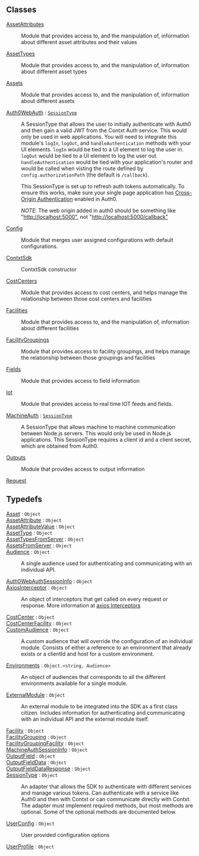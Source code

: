 ## Classes

<dl>
<dt><a href="./AssetAttributes.md">AssetAttributes</a></dt>
<dd><p>Module that provides access to, and the manipulation of, information about
different asset attributes and their values</p>
</dd>
<dt><a href="./AssetTypes.md">AssetTypes</a></dt>
<dd><p>Module that provides access to, and the manipulation of, information about different asset types</p>
</dd>
<dt><a href="./Assets.md">Assets</a></dt>
<dd><p>Module that provides access to, and the manipulation of, information about different assets</p>
</dd>
<dt><a href="./Auth0WebAuth.md">Auth0WebAuth</a> : <code><a href="./Typedefs.md#SessionType">SessionType</a></code></dt>
<dd><p>A SessionType that allows the user to initially authenticate with Auth0 and then gain a valid JWT
from the Contxt Auth service. This would only be used in web applications. You will need to
integrate this module&#39;s <code>logIn</code>, <code>logOut</code>, and <code>handleAuthentication</code> methods with your UI
elements. <code>logIn</code> would be tied to a UI element to log the user in. <code>logOut</code> would be tied to a
UI element to log the user out. <code>handleAuthentication</code> would be tied with your application&#39;s
router and would be called when visting the route defined by <code>config.authorizationPath</code> (the
default is <code>/callback</code>).</p>
<p>This SessionType is set up to refresh auth tokens automatically. To ensure this works, make sure
your single page application has <a href="https://auth0.com/docs/cross-origin-authentication#configure-your-application-for-cross-origin-authentication">Cross-Origin Authentication</a>
enabled in Auth0.</p>
<p><em>NOTE</em>: The web origin added in auth0 should be something like
&quot;<a href="http://localhost:5000&quot;">http://localhost:5000&quot;</a>, not &quot;<a href="http://localhost:5000/callback&quot;">http://localhost:5000/callback&quot;</a></p>
</dd>
<dt><a href="./Config.md">Config</a></dt>
<dd><p>Module that merges user assigned configurations with default configurations.</p>
</dd>
<dt><a href="./ContxtSdk.md">ContxtSdk</a></dt>
<dd><p>ContxtSdk constructor</p>
</dd>
<dt><a href="./CostCenters.md">CostCenters</a></dt>
<dd><p>Module that provides access to cost centers, and helps manage
the relationship between those cost centers and facilities</p>
</dd>
<dt><a href="./Facilities.md">Facilities</a></dt>
<dd><p>Module that provides access to, and the manipulation
of, information about different facilities</p>
</dd>
<dt><a href="./FacilityGroupings.md">FacilityGroupings</a></dt>
<dd><p>Module that provides access to facility groupings, and helps manage
the relationship between those groupings and facilities</p>
</dd>
<dt><a href="./Fields.md">Fields</a></dt>
<dd><p>Module that provides access to field information</p>
</dd>
<dt><a href="./Iot.md">Iot</a></dt>
<dd><p>Module that provides access to real time IOT feeds and fields.</p>
</dd>
<dt><a href="./MachineAuth.md">MachineAuth</a> : <code><a href="./Typedefs.md#SessionType">SessionType</a></code></dt>
<dd><p>A SessionType that allows machine to machine communication between Node.js servers. This would
only be used in Node.js applications. This SessionType requires a client id and a client secret,
which are obtained from Auth0.</p>
</dd>
<dt><a href="./Outputs.md">Outputs</a></dt>
<dd><p>Module that provides access to output information</p>
</dd>
<dt><a href="./Request.md">Request</a></dt>
<dd></dd>
</dl>

## Typedefs

<dl>
<dt><a href="./Typedefs.md#Asset">Asset</a> : <code>Object</code></dt>
<dd></dd>
<dt><a href="./Typedefs.md#AssetAttribute">AssetAttribute</a> : <code>Object</code></dt>
<dd></dd>
<dt><a href="./Typedefs.md#AssetAttributeValue">AssetAttributeValue</a> : <code>Object</code></dt>
<dd></dd>
<dt><a href="./Typedefs.md#AssetType">AssetType</a> : <code>Object</code></dt>
<dd></dd>
<dt><a href="./Typedefs.md#AssetTypesFromServer">AssetTypesFromServer</a> : <code>Object</code></dt>
<dd></dd>
<dt><a href="./Typedefs.md#AssetsFromServer">AssetsFromServer</a> : <code>Object</code></dt>
<dd></dd>
<dt><a href="./Typedefs.md#Audience">Audience</a> : <code>Object</code></dt>
<dd><p>A single audience used for authenticating and communicating with an individual API.</p>
</dd>
<dt><a href="./Typedefs.md#Auth0WebAuthSessionInfo">Auth0WebAuthSessionInfo</a> : <code>Object</code></dt>
<dd></dd>
<dt><a href="./Typedefs.md#AxiosInterceptor">AxiosInterceptor</a> : <code>Object</code></dt>
<dd><p>An object of interceptors that get called on every request or response.
More information at <a href="https://github.com/axios/axios#interceptors">axios Interceptors</a></p>
</dd>
<dt><a href="./Typedefs.md#CostCenter">CostCenter</a> : <code>Object</code></dt>
<dd></dd>
<dt><a href="./Typedefs.md#CostCenterFacility">CostCenterFacility</a> : <code>Object</code></dt>
<dd></dd>
<dt><a href="./Typedefs.md#CustomAudience">CustomAudience</a> : <code>Object</code></dt>
<dd><p>A custom audience that will override the configuration of an individual module. Consists of
either a reference to an environment that already exists or a clientId and host for a
custom environment.</p>
</dd>
<dt><a href="./Typedefs.md#Environments">Environments</a> : <code>Object.&lt;string, Audience&gt;</code></dt>
<dd><p>An object of audiences that corresponds to all the different environments available for a
single module.</p>
</dd>
<dt><a href="./Typedefs.md#ExternalModule">ExternalModule</a> : <code>Object</code></dt>
<dd><p>An external module to be integrated into the SDK as a first class citizen. Includes information
for authenticating and communicating with an individual API and the external module itself.</p>
</dd>
<dt><a href="./Typedefs.md#Facility">Facility</a> : <code>Object</code></dt>
<dd></dd>
<dt><a href="./Typedefs.md#FacilityGrouping">FacilityGrouping</a> : <code>Object</code></dt>
<dd></dd>
<dt><a href="./Typedefs.md#FacilityGroupingFacility">FacilityGroupingFacility</a> : <code>Object</code></dt>
<dd></dd>
<dt><a href="./Typedefs.md#MachineAuthSessionInfo">MachineAuthSessionInfo</a> : <code>Object</code></dt>
<dd></dd>
<dt><a href="./Typedefs.md#OutputField">OutputField</a> : <code>Object</code></dt>
<dd></dd>
<dt><a href="./Typedefs.md#OutputFieldData">OutputFieldData</a> : <code>Object</code></dt>
<dd></dd>
<dt><a href="./Typedefs.md#OutputFieldDataResponse">OutputFieldDataResponse</a> : <code>Object</code></dt>
<dd></dd>
<dt><a href="./Typedefs.md#SessionType">SessionType</a> : <code>Object</code></dt>
<dd><p>An adapter that allows the SDK to authenticate with different services and manage various tokens.
Can authenticate with a service like Auth0 and then with Contxt or can communicate directly
with Contxt. The adapter must implement required methods, but most methods are optional. Some of
the optional methods are documented below.</p>
</dd>
<dt><a href="./Typedefs.md#UserConfig">UserConfig</a> : <code>Object</code></dt>
<dd><p>User provided configuration options</p>
</dd>
<dt><a href="./Typedefs.md#UserProfile">UserProfile</a> : <code>Object</code></dt>
<dd></dd>
</dl>

